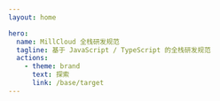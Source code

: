 ```yaml
---
layout: home

hero:
  name: MillCloud 全栈研发规范
  tagline: 基于 JavaScript / TypeScript 的全栈研发规范
  actions:
    - theme: brand
      text: 探索
      link: /base/target
---
```


